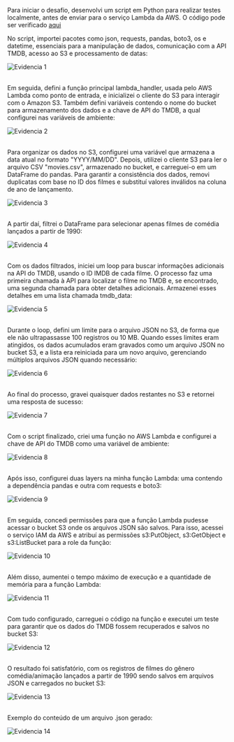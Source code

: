 Para iniciar o desafio, desenvolvi um script em Python para realizar testes localmente, antes de enviar para o serviço Lambda da AWS. O código pode ser verificado [aqui](filmes-series-2.py)

No script, importei pacotes como json, requests, pandas, boto3, os e datetime, essenciais para a manipulação de dados, comunicação com a API TMDB, acesso ao S3 e processamento de datas:

![Evidencia 1](../evidencias/evidencia_1.webp)<br></br>

Em seguida, defini a função principal lambda_handler, usada pelo AWS Lambda como ponto de entrada, e inicializei o cliente do S3 para interagir com o Amazon S3. Também defini variáveis contendo o nome do bucket para armazenamento dos dados e a chave de API do TMDB, a qual configurei nas variáveis de ambiente:

![Evidencia 2](../evidencias/evidencia_2.webp)<br></br>

Para organizar os dados no S3, configurei uma variável que armazena a data atual no formato "YYYY/MM/DD". Depois, utilizei o cliente S3 para ler o arquivo CSV "movies.csv", armazenado no bucket, e carreguei-o em um DataFrame do pandas. Para garantir a consistência dos dados, removi duplicatas com base no ID dos filmes e substituí valores inválidos na coluna de ano de lançamento.

![Evidencia 3](../evidencias/evidencia_3.webp)<br></br>

A partir daí, filtrei o DataFrame para selecionar apenas filmes de comédia lançados a partir de 1990:

![Evidencia 4](../evidencias/evidencia_4.webp)<br></br>

Com os dados filtrados, iniciei um loop para buscar informações adicionais na API do TMDB, usando o ID IMDB de cada filme. O processo faz uma primeira chamada à API para localizar o filme no TMDB e, se encontrado, uma segunda chamada para obter detalhes adicionais. Armazenei esses detalhes em uma lista chamada tmdb_data:

![Evidencia 5](../evidencias/evidencia_5.webp)<br></br>

Durante o loop, defini um limite para o arquivo JSON no S3, de forma que ele não ultrapassasse 100 registros ou 10 MB. Quando esses limites eram atingidos, os dados acumulados eram gravados como um arquivo JSON no bucket S3, e a lista era reiniciada para um novo arquivo, gerenciando múltiplos arquivos JSON quando necessário:

![Evidencia 6](../evidencias/evidencia_6.webp)<br></br>

Ao final do processo, gravei quaisquer dados restantes no S3 e retornei uma resposta de sucesso:

![Evidencia 7](../evidencias/evidencia_7.webp)<br></br>

Com o script finalizado, criei uma função no AWS Lambda e configurei a chave de API do TMDB como uma variável de ambiente:

![Evidencia 8](../evidencias/evidencia_8.webp)<br></br>

Após isso, configurei duas layers na minha função Lambda: uma contendo a dependência pandas e outra com requests e boto3:

![Evidencia 9](../evidencias/evidencia_9.webp)<br></br>

Em seguida, concedi permissões para que a função Lambda pudesse acessar o bucket S3 onde os arquivos JSON são salvos. Para isso, acessei o serviço IAM da AWS e atribuí as permissões s3:PutObject, s3:GetObject e s3:ListBucket para a role da função:

![Evidencia 10](../evidencias/evidencia_10.webp)<br></br>

Além disso, aumentei o tempo máximo de execução e a quantidade de memória para a função Lambda:

![Evidencia 11](../evidencias/evidencia_11.webp)<br></br>

Com tudo configurado, carreguei o código na função e executei um teste para garantir que os dados do TMDB fossem recuperados e salvos no bucket S3:

![Evidencia 12](../evidencias/evidencia_12.webp)<br></br>

O resultado foi satisfatório, com os registros de filmes do gênero comédia/animação lançados a partir de 1990 sendo salvos em arquivos JSON e carregados no bucket S3:

![Evidencia 13](../evidencias/evidencia_13.webp)<br></br>

Exemplo do conteúdo de um arquivo .json gerado: 

![Evidencia 14](../evidencias/evidencia_14.webp)<br></br>
